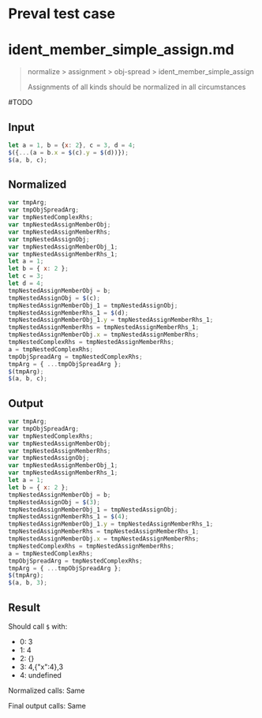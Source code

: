 # Preval test case

# ident_member_simple_assign.md

> normalize > assignment > obj-spread > ident_member_simple_assign
>
> Assignments of all kinds should be normalized in all circumstances

#TODO

## Input

`````js filename=intro
let a = 1, b = {x: 2}, c = 3, d = 4;
$({...(a = b.x = $(c).y = $(d))});
$(a, b, c);
`````

## Normalized

`````js filename=intro
var tmpArg;
var tmpObjSpreadArg;
var tmpNestedComplexRhs;
var tmpNestedAssignMemberObj;
var tmpNestedAssignMemberRhs;
var tmpNestedAssignObj;
var tmpNestedAssignMemberObj_1;
var tmpNestedAssignMemberRhs_1;
let a = 1;
let b = { x: 2 };
let c = 3;
let d = 4;
tmpNestedAssignMemberObj = b;
tmpNestedAssignObj = $(c);
tmpNestedAssignMemberObj_1 = tmpNestedAssignObj;
tmpNestedAssignMemberRhs_1 = $(d);
tmpNestedAssignMemberObj_1.y = tmpNestedAssignMemberRhs_1;
tmpNestedAssignMemberRhs = tmpNestedAssignMemberRhs_1;
tmpNestedAssignMemberObj.x = tmpNestedAssignMemberRhs;
tmpNestedComplexRhs = tmpNestedAssignMemberRhs;
a = tmpNestedComplexRhs;
tmpObjSpreadArg = tmpNestedComplexRhs;
tmpArg = { ...tmpObjSpreadArg };
$(tmpArg);
$(a, b, c);
`````

## Output

`````js filename=intro
var tmpArg;
var tmpObjSpreadArg;
var tmpNestedComplexRhs;
var tmpNestedAssignMemberObj;
var tmpNestedAssignMemberRhs;
var tmpNestedAssignObj;
var tmpNestedAssignMemberObj_1;
var tmpNestedAssignMemberRhs_1;
let a = 1;
let b = { x: 2 };
tmpNestedAssignMemberObj = b;
tmpNestedAssignObj = $(3);
tmpNestedAssignMemberObj_1 = tmpNestedAssignObj;
tmpNestedAssignMemberRhs_1 = $(4);
tmpNestedAssignMemberObj_1.y = tmpNestedAssignMemberRhs_1;
tmpNestedAssignMemberRhs = tmpNestedAssignMemberRhs_1;
tmpNestedAssignMemberObj.x = tmpNestedAssignMemberRhs;
tmpNestedComplexRhs = tmpNestedAssignMemberRhs;
a = tmpNestedComplexRhs;
tmpObjSpreadArg = tmpNestedComplexRhs;
tmpArg = { ...tmpObjSpreadArg };
$(tmpArg);
$(a, b, 3);
`````

## Result

Should call `$` with:
 - 0: 3
 - 1: 4
 - 2: {}
 - 3: 4,{"x":4},3
 - 4: undefined

Normalized calls: Same

Final output calls: Same
